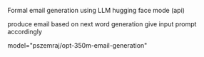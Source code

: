Formal email generation using LLM 
hugging face mode (api)

produce email based on next word generation 
give input prompt accordingly

model="pszemraj/opt-350m-email-generation"
